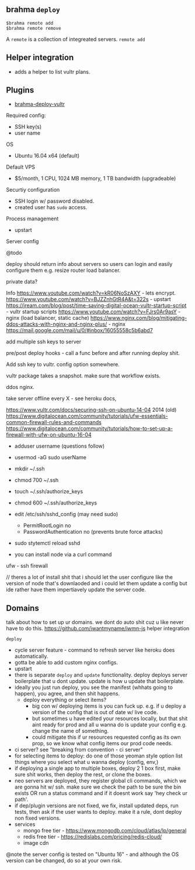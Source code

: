 ## brahma `deploy`

```
$brahma remote add
$brahma remote remove
```

A `remote` is a collection of integreated servers.
`remote add`







## Helper integration
- adds a helper to list vultr plans.


## Plugins
- [brahma-deploy-vultr](@todo)

Required config:
- SSH key(s)
- user name

OS
- Ubuntu 16.04 x64 (default)

Default VPS
- $5/month, 1 CPU, 1024 MB memory, 1 TB bandwidth (upgradeable)

Securtiy configuration
- SSH login w/ password disabled.
- created user has `sudo` access.

Process management
- upstart

Server config

@todo

deploy should return info about servers so users can login and easily configure them e.g. resize router load balancer.

private data?

Info
https://www.youtube.com/watch?v=kR06NoSzAXY - lets encrypt.
https://www.youtube.com/watch?v=BJZZnhGtR4A&t=322s - upstart
https://jream.com/blog/post/time-saving-digital-ocean-vultr-startup-script - vultr startup scripts
https://www.youtube.com/watch?v=FJrs0Ar9asY - nginx (load balancer, static cache)
https://www.nginx.com/blog/mitigating-ddos-attacks-with-nginx-and-nginx-plus/ - nginx
https://mail.google.com/mail/u/0/#inbox/16055558c5b6abd7

add multiple ssh keys to server

pre/post deploy hooks - call a func before and after running deploy shit.

Add ssh key to vultr. config option somewhere.

vultr package takes a snapshot. make sure that workflow exists.

ddos nginx.

take server offline every X - see heroku docs,

https://www.vultr.com/docs/securing-ssh-on-ubuntu-14-04 2014 (old)
https://www.digitalocean.com/community/tutorials/ufw-essentials-common-firewall-rules-and-commands
https://www.digitalocean.com/community/tutorials/how-to-set-up-a-firewall-with-ufw-on-ubuntu-16-04

- adduser username (questions follow)
- usermod -aG sudo userName
- mkdir ~/.ssh
- chmod 700 ~/.ssh
- touch ~/.ssh/authorize_keys
- chmod 600 ~/.ssh/authorize_keys
- edit /etc/ssh/sshd_config (may need sudo)
  - PermitRootLogin no
  - PasswordAuthentication no (prevents brute force attacks)
- sudo stytemctl reload sshd

- you can install node via a curl command

ufw - ssh firewall

// theres a lot of install shit that i should let the user configure like
the version of node that's downlaoded and i could let them update a config but
ide rather have them impertiavely update the server code.

## Domains
talk about how to set up ur domains. we dont do auto shit cuz u like never have to do this.
https://github.com/iwantmyname/iwmn-js helper integration





`deploy`
- cycle server feature - command to refresh server like heroku does automatically.
- gotta be able to add custom nginx configs.
- upstart
- there is separate `deploy` and `update` functionality. deploy deploys server boilerplate that u dont update. update is how u update that boilerplate.
- ideally you just run deploy, you see the manifest (whhats going to happen), you agree, and then shit happens.
  - deploy everything or select items?
    - big con w/ deploying items is you can fuck up. e.g. if u deploy a version of the config that is out of date w/ live code.
    - but sometimes u have edited your resources locally, but that shit aint ready for prod and all u wanna do is update your config e.g. change the name of something.
    - could mitigate this if ur resources requested config as its own prop, so we know what config items our prod code needs.
- ci server? see "breaking from convention - ci server"
- for selecting items to deploy: do one of those yeoman style option list things where you select what u wanna deploy (config, env,)
- if deploying a single app to multiple boxes, deploy 2 1 box first, make sure shit works, then deploy the rest, or clone the boxes.
- neo servers are deployed, they register global cli commands, which we are gonna hit w/ ssh. make sure we check the path to be sure the bin exists OR run a status command and if it doesnt work say 'hey check ur path'.
- if dep/plugin versions are not fixed, we fix, install updated deps, run tests, then ask if the user wants to deploy. make it a rule, dont deploy non fixed versions.
- services
  - mongo free tier - https://www.mongodb.com/cloud/atlas/lp/general
  - redis free tier - https://redislabs.com/pricing/redis-cloud/
  - image cdn

@note
the server config is tested on "Ubuntu 16" - and although the OS version can be changed, do so at your own risk.
